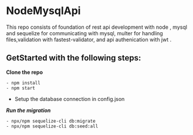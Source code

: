 # NodeMysqlApi
This repo consists of foundation of rest api development with node , mysql and sequelize for communicating with mysql, multer for handling files,validation with fastest-validator, and api authenication with jwt  .

## GetStarted with the following steps:
**Clone the repo**
```
- npm install
- npm start

```
* Setup the database connection in config.json 

***Run the migration***
```
- npx/npm sequelize-cli db:migrate
- npx/npm sequelize-cli db:seed:all

```


